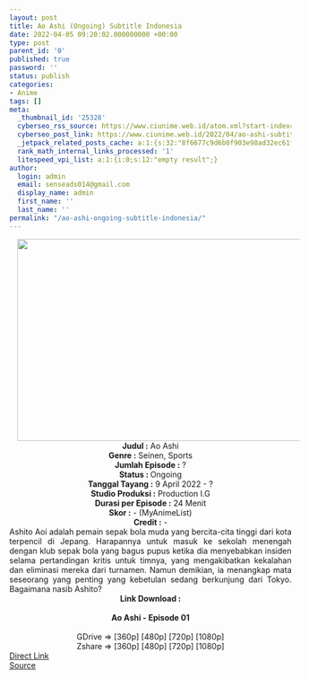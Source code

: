 ```yaml
---
layout: post
title: Ao Ashi (Ongoing) Subtitle Indonesia
date: 2022-04-05 09:20:02.000000000 +00:00
type: post
parent_id: '0'
published: true
password: ''
status: publish
categories:
- Anime
tags: []
meta:
  _thumbnail_id: '25328'
  cyberseo_rss_source: https://www.ciunime.web.id/atom.xml?start-index=1
  cyberseo_post_link: https://www.ciunime.web.id/2022/04/ao-ashi-subtitle-indonesia.html
  _jetpack_related_posts_cache: a:1:{s:32:"8f6677c9d6b0f903e98ad32ec61f8deb";a:2:{s:7:"expires";i:1663248620;s:7:"payload";a:3:{i:0;a:1:{s:2:"id";i:25448;}i:1;a:1:{s:2:"id";i:25666;}i:2;a:1:{s:2:"id";i:25558;}}}}
  rank_math_internal_links_processed: '1'
  litespeed_vpi_list: a:1:{i:0;s:12:"empty result";}
author:
  login: admin
  email: senseads014@gmail.com
  display_name: admin
  first_name: ''
  last_name: ''
permalink: "/ao-ashi-ongoing-subtitle-indonesia/"
---
```

<div class="separator" style="clear: both; text-align: center;"><a href="https://blogger.googleusercontent.com/img/b/R29vZ2xl/AVvXsEjlIcLcOabQEwDvIGpqXnSnB9oM5fPK7ZC6SehPeC-KbHam5-78m-Lw6jGFGl4YgDz3jfeHJvlX4jUk_LNpl4T5iaXs8VS3KM2XQ56cV2Bn_gTL7wY3CsG80cZjvqS8JXVyLC_66JG8-ILFyZGVKlFLfVybN98oDoH8wnpyC4w8yFkZqQzymLtiXD0k/s1280/Ao%20Ashi.png" imageanchor="1" style="margin-left: 1em; margin-right: 1em;"><img border="0" data-original-height="720" data-original-width="1280" height="360" src="{{ site.baseurl }}/assets/2022/04/Ao%20Ashi.png" width="640" /></a></div>
<div class="separator" style="clear: both; text-align: center;"></div>
<div style="text-align: center;"><b>Judul</b><b><b> </b>:</b> Ao Ashi</div>
<div style="text-align: center;"><b><b>Genre :</b></b> Seinen, Sports</div>
<div style="text-align: center;"><b>Jumlah Episode :</b> ?<br /><b>Status :&nbsp;</b>Ongoing<br /><b>Tanggal Tayang :</b> 9 April&nbsp;2022 - ?<br /><b>Studio Produksi :</b>&nbsp;Production I.G<br /><b>Durasi per Episode :</b> 24 Menit</div>
<div style="text-align: center;"><b>Skor :</b> - (MyAnimeList)</div>
<div style="text-align: center;"><b>Credit :</b>&nbsp;-</div>
<div style="text-align: center;"></div>
<div style="text-align: justify;">Ashito Aoi adalah pemain sepak bola muda yang bercita-cita tinggi dari kota terpencil di Jepang. Harapannya untuk masuk ke sekolah menengah dengan klub sepak bola yang bagus pupus ketika dia menyebabkan insiden selama pertandingan kritis untuk timnya, yang mengakibatkan kekalahan dan eliminasi mereka dari turnamen. Namun demikian, ia menangkap mata seseorang yang penting yang kebetulan sedang berkunjung dari Tokyo. Bagaimana nasib Ashito?</div>
<div style="text-align: justify;"></div>
<div style="text-align: justify;"></div>
<div style="text-align: center;">
<div style="text-align: center;">
<div style="text-align: left;">
<div style="text-align: center;"><b>Link Download :</b></div>
<div style="text-align: center;"><b><br /></b></div>
<div style="text-align: center;"><span style="text-align: left;"><b>Ao Ashi&nbsp;</b></span><b>- Episode 01</b></div>
<div style="text-align: center;"><b><br /></b></div>
<div style="text-align: center;">GDrive =&gt; [360p] [480p] [720p] [1080p]</div>
<div style="text-align: center;">Zshare =&gt; [360p] [480p] [720p] [1080p]</div>
</div>
</div>
</div>
<link rel="stylesheet" href="https://cdnjs.cloudflare.com/ajax/libs/font-awesome/4.7.0/css/font-awesome.min.css" />
<div class="divbtn"> <a href="https://handymansurrender.com/fihup8buzv?key=94550f7ce39444073321dde3b8782f97" class="btn"><i class="fa fa-download"></i> Direct Link</a> <br /><a href="https://www.ciunime.web.id/2022/04/ao-ashi-subtitle-indonesia.html">Source</a> </div>
